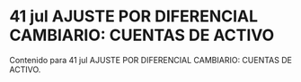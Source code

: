 # 41 jul  AJUSTE POR DIFERENCIAL CAMBIARIO: CUENTAS DE ACTIVO

Contenido para 41 jul  AJUSTE POR DIFERENCIAL CAMBIARIO: CUENTAS DE ACTIVO.